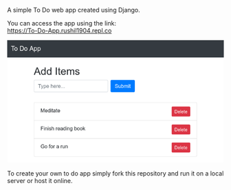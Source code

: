 A simple To Do web app created using Django. 

You can access the app using the link:  
https://To-Do-App.rushil1904.repl.co

![](todo.png)

To create your own to do app simply fork this repository and run it on a local server or host it online. 